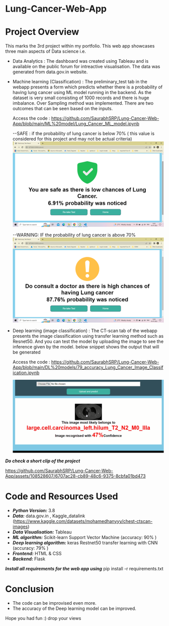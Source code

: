# Lung-Cancer-Web-App

# Project Overview
This marks the 3rd project within my portfolio. This web app showcases three main aspects of Data science i.e.
- Data Analytics : The dashboard was created using Tableau and is available on the public forum for intreactive visualisation. The data was generated from data.gov.in website.
- Machine learning (Classification) : The preliminary_test tab in the webapp presents a form which predicts whether there is a probability of having lung cancer using ML model running in the backend. As the dataset is very small consisting of 1000 records and there is huge imbalance. Over Sampling method was implemented.
  There are two outcomes that can be seen based on the inputs.
  
  Access the code : https://github.com/SaurabhSRP/Lung-Cancer-Web-App/blob/main/ML%20model/Lung_Cancer_ML_model.ipynb
  
  --SAFE : if the probability of lung cancer is below 70% ( this value is considered for this project and may not be actual criteria)
  ![Alt text](https://github.com/SaurabhSRP/Lung-Cancer-Web-App/blob/main/Project%20snapshot/ML%20safe.png)

  --WARNING: IF the probability of lung cancer is above 70%
  ![Alt text](https://github.com/SaurabhSRP/Lung-Cancer-Web-App/blob/main/Project%20snapshot/ML%20not%20safe.png)
  
- Deep learning (image classification) : The CT-scan tab of the webapp presents the image classification using transfer learning method such as Resnet50. And you can test the model by uploading the image to see the inference given by the model. below snippet shows the output that will be generated

  Access the code : https://github.com/SaurabhSRP/Lung-Cancer-Web-App/blob/main/DL%20models/79_accuracy_Lung_Cancer_Image_Classification.ipynb

  ![Alt text](https://github.com/SaurabhSRP/Lung-Cancer-Web-App/blob/main/Project%20snapshot/DLoutput.png)

***Do check a short clip of the project***




https://github.com/SaurabhSRP/Lung-Cancer-Web-App/assets/108528607/6707ac28-cb89-48c6-9375-8cbfa01bd473

# Code and Resources Used
- ***Python Version:*** 3.8
- ***Data:*** data.gov.in , Kaggle_datalink (https://www.kaggle.com/datasets/mohamedhanyyy/chest-ctscan-images)
- ***Data Visualisation:*** Tableau
- ***ML algorithm:*** Scikit-learn Support Vector Machine (accuracy: 90% )
- ***Deep learning algorithm:*** keras Restnet50 transfer learning with CNN (accuracy: 79% )
- ***Frontend:*** HTML & CSS
- ***Backend:*** Flask

***Install all requirements for the web app using*** pip install -r requirements.txt


# Conclusion
- The code can be improvised even more.
- The accuracy of the Deep learning model can be improved.



 Hope you had fun :) drop your views 


